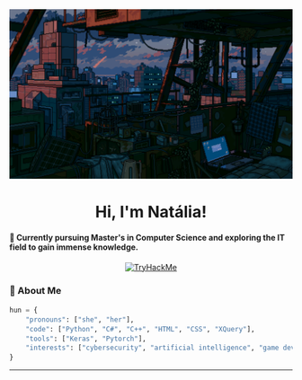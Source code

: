 <!-- MasterHead -->
<a href="https://github.com/Nuventh/nuventh/blob/main/fallout.gif">
  <img src="https://github.com/Nuventh/nuventh/blob/main/fallout.gif" alt="Fallout GIF" style="width:auto; height:auto"/>
</a>

<!-- Greeting -->
<h1 align="center"> Hi, I'm Natália! </h1>

<h4 align=""left>🌟 Currently pursuing Master's in Computer Science and exploring the IT field to gain immense knowledge.</h4>

<div align=center>
  <a href="https://tryhackme.com/p/nuventh" target="_blank">
  <img src="https://tryhackme-badges.s3.amazonaws.com/nuventh.png" alt="TryHackMe" />
</a>
</div>

<!-- About me -->
 <h3 align="left">💫 About Me</h3>
 
```python
hun = {
    "pronouns": ["she", "her"],
    "code": ["Python", "C#", "C++", "HTML", "CSS", "XQuery"],
    "tools": ["Keras", "Pytorch"],
    "interests": ["cybersecurity", "artificial intelligence", "game development"]
}
```
---
